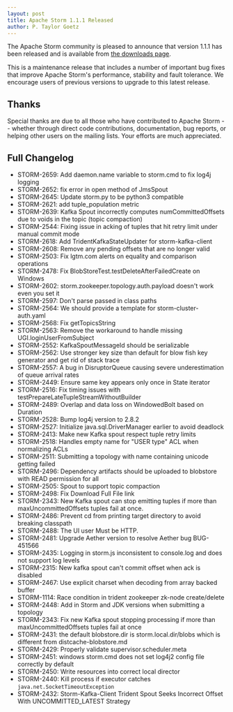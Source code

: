 ```yaml
---
layout: post
title: Apache Storm 1.1.1 Released
author: P. Taylor Goetz
---
```


The Apache Storm community is pleased to announce that version 1.1.1 has been released and is available from [the downloads page](/downloads.html).

This is a maintenance release that includes a number of important bug fixes that improve Apache Storm's performance, stability and fault tolerance. We encourage users of previous versions to upgrade to this latest release.


Thanks
------
Special thanks are due to all those who have contributed to Apache Storm -- whether through direct code contributions, documentation, bug reports, or helping other users on the mailing lists. Your efforts are much appreciated.


Full Changelog
---------

 * STORM-2659: Add daemon.name variable to storm.cmd to fix log4j logging
 * STORM-2652: fix error in open method of JmsSpout
 * STORM-2645: Update storm.py to be python3 compatible
 * STORM-2621: add tuple_population metric
 * STORM-2639: Kafka Spout incorrectly computes numCommittedOffsets due to voids in the topic (topic compaction)
 * STORM-2544: Fixing issue in acking of tuples that hit retry limit under manual commit mode
 * STORM-2618: Add TridentKafkaStateUpdater for storm-kafka-client
 * STORM-2608: Remove any pending offsets that are no longer valid
 * STORM-2503: Fix lgtm.com alerts on equality and comparison operations
 * STORM-2478: Fix BlobStoreTest.testDeleteAfterFailedCreate on Windows
 * STORM-2602: storm.zookeeper.topology.auth.payload doesn't work even you set it
 * STORM-2597: Don't parse passed in class paths
 * STORM-2564: We should provide a template for storm-cluster-auth.yaml
 * STORM-2568: Fix getTopicsString
 * STORM-2563: Remove the workaround to handle missing UGI.loginUserFromSubject
 * STORM-2552: KafkaSpoutMessageId should be serializable
 * STORM-2562: Use stronger key size than default for blow fish key generator and get rid of stack trace
 * STORM-2557: A bug in DisruptorQueue causing severe underestimation of queue arrival rates
 * STORM-2449: Ensure same key appears only once in State iterator
 * STORM-2516: Fix timing issues with testPrepareLateTupleStreamWithoutBuilder
 * STORM-2489: Overlap and data loss on WindowedBolt based on Duration
 * STORM-2528: Bump log4j version to 2.8.2
 * STORM-2527: Initialize java.sql.DriverManager earlier to avoid deadlock
 * STORM-2413: Make new Kafka spout respect tuple retry limits
 * STORM-2518: Handles empty name for "USER type" ACL when normalizing ACLs
 * STORM-2511: Submitting a topology with name containing unicode getting failed
 * STORM-2496: Dependency artifacts should be uploaded to blobstore with READ permission for all
 * STORM-2505: Spout to support topic compaction
 * STORM-2498: Fix Download Full File link
 * STORM-2343: New Kafka spout can stop emitting tuples if more than maxUncommittedOffsets tuples fail at once.
 * STORM-2486: Prevent cd from printing target directory to avoid breaking classpath
 * STORM-2488: The UI user Must be HTTP.
 * STORM-2481: Upgrade Aether version to resolve Aether bug BUG-451566
 * STORM-2435: Logging in storm.js inconsistent to console.log and does not support log levels
 * STORM-2315: New kafka spout can't commit offset when ack is disabled
 * STORM-2467: Use explicit charset when decoding from array backed buffer
 * STORM-1114: Race condition in trident zookeeper zk-node create/delete
 * STORM-2448: Add in Storm and JDK versions when submitting a topology
 * STORM-2343: Fix new Kafka spout stopping processing if more than maxUncommittedOffsets tuples fail at once
 * STORM-2431: the default blobstore.dir is storm.local.dir/blobs which is different from distcache-blobstore.md
 * STORM-2429: Properly validate supervisor.scheduler.meta
 * STORM-2451: windows storm.cmd does not set log4j2 config file correctly by default
 * STORM-2450: Write resources into correct local director
 * STORM-2440: Kill process if executor catches `java.net.SocketTimeoutException`
 * STORM-2432: Storm-Kafka-Client Trident Spout Seeks Incorrect Offset With UNCOMMITTED_LATEST Strategy